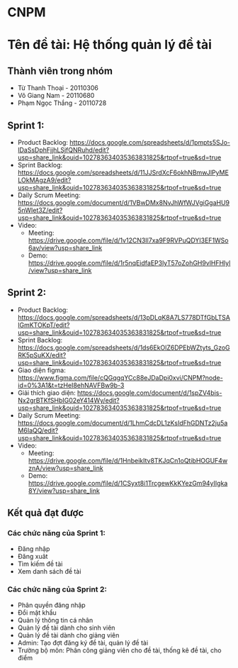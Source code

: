 # CNPM
# Tên đề tài: Hệ thống quản lý đề tài
## Thành viên trong nhóm
- Từ Thanh Thoại - 20110306
- Võ Giang Nam - 20110680
- Phạm Ngọc Thắng - 20110728
## Sprint 1:
- Product Backlog: https://docs.google.com/spreadsheets/d/1pmpts5SJo-lDaSsDphFjjhLSjfQNRuhd/edit?usp=share_link&ouid=102783634035363831825&rtpof=true&sd=true
- Sprint Backlog: https://docs.google.com/spreadsheets/d/11JJSrdXcF6okhNBmwJlPyMELOkMAgzA9/edit?usp=share_link&ouid=102783634035363831825&rtpof=true&sd=true
- Daily Scrum Meeting: https://docs.google.com/document/d/1VBwDMx8NvJhWfWJVgiGgaHU95nWIet3Z/edit?usp=share_link&ouid=102783634035363831825&rtpof=true&sd=true
- Video:
  + Meeting: https://drive.google.com/file/d/1v12CN3Il7xa9F9RVPuQDYI3EF1WSo6av/view?usp=share_link
  + Demo: https://drive.google.com/file/d/1r5nqEidfaEP3lyT57oZohGH9vlHFHlyl/view?usp=share_link
## Sprint 2:
- Product Backlog: https://docs.google.com/spreadsheets/d/13pDLqK8A7LS778DTfGbLTSAlGmKTOKpT/edit?usp=share_link&ouid=102783634035363831825&rtpof=true&sd=true
- Sprint Backlog: https://docs.google.com/spreadsheets/d/1ds6EkOlZ6DPEbWZtyts_GzoGRK5pSuKX/edit?usp=share_link&ouid=102783634035363831825&rtpof=true&sd=true
- Giao diện figma: https://www.figma.com/file/cQGqgqYCc88eJDaDpi0xvi/CNPM?node-id=0%3A1&t=tzHeI8ehNAVFBw9b-3
- Giải thích giao diện: https://docs.google.com/document/d/1spZV4bis-Nx2grBTKfSHbIG02eY414Wy/edit?usp=share_link&ouid=102783634035363831825&rtpof=true&sd=true
- Daily Scrum Meeting: https://docs.google.com/document/d/1LhmCdcDL1zKsIdFhGDNTz2ju5aM6IaQQ/edit?usp=share_link&ouid=102783634035363831825&rtpof=true&sd=true
- Video:
  + Meeting: https://drive.google.com/file/d/1HnbeikItv8TKJqCn1oQtibHOGUF4wznA/view?usp=share_link
  + Demo: https://drive.google.com/file/d/1CSyxt8i1TrcgewKkKYezGm94yIIgka8Y/view?usp=share_link
## Kết quả đạt được
### Các chức năng của Sprint 1:
- Đăng nhập
- Đăng xuât
- Tìm kiếm đề tài
- Xem danh sách đề tài
### Các chức năng của Sprint 2:
- Phân quyền đăng nhập
- Đổi mật khẩu
- Quản lý thông tin cá nhân
- Quản lý đề tài dành cho sinh viên
- Quản lý đề tài dành cho giảng viên
- Admin: Tạo đợt đăng ký đề tài, quản lý đề tài
- Trường bộ môn: Phân công giảng viên cho đề tài, thống kê đề tài, cho điểm

